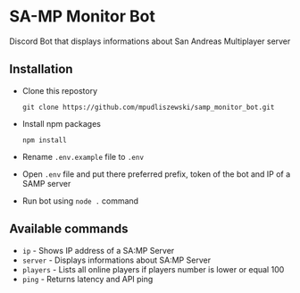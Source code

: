 # SA-MP Monitor Bot
Discord Bot that displays informations about San Andreas Multiplayer server

## Installation
* Clone this repostory

    `git clone https://github.com/mpudliszewski/samp_monitor_bot.git`

* Install npm packages

    `npm install`

* Rename `.env.example` file to `.env`

* Open `.env` file and put there preferred prefix, token of the bot and IP of a SAMP server

* Run bot using `node .` command

## Available commands
* `ip` - Shows IP address of a SA:MP Server
* `server` - Displays informations about SA:MP Server
* `players` - Lists all online players if players number is lower or equal 100
* `ping` - Returns latency and API ping
